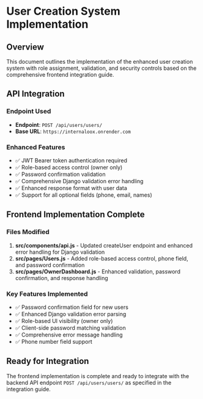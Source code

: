 # User Creation System Implementation

## Overview
This document outlines the implementation of the enhanced user creation system with role assignment, validation, and security controls based on the comprehensive frontend integration guide.

## API Integration

### Endpoint Used
- **Endpoint**: `POST /api/users/users/`
- **Base URL**: `https://internaloox.onrender.com`

### Enhanced Features
- ✅ JWT Bearer token authentication required
- ✅ Role-based access control (owner only)
- ✅ Password confirmation validation
- ✅ Comprehensive Django validation error handling
- ✅ Enhanced response format with user data
- ✅ Support for all optional fields (phone, email, names)

## Frontend Implementation Complete

### Files Modified
1. **src/components/api.js** - Updated createUser endpoint and enhanced error handling for Django validation
2. **src/pages/Users.js** - Added role-based access control, phone field, and password confirmation
3. **src/pages/OwnerDashboard.js** - Enhanced validation, password confirmation, and response handling

### Key Features Implemented
- ✅ Password confirmation field for new users
- ✅ Enhanced Django validation error parsing
- ✅ Role-based UI visibility (owner only)
- ✅ Client-side password matching validation
- ✅ Comprehensive error message handling
- ✅ Phone number field support

## Ready for Integration
The frontend implementation is complete and ready to integrate with the backend API endpoint `POST /api/users/users/` as specified in the integration guide.

